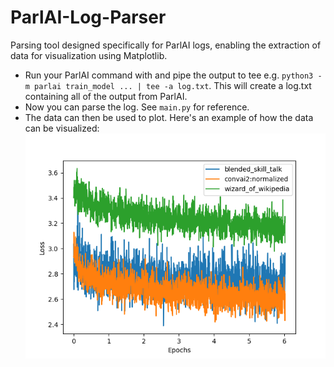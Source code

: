 # ParlAI-Log-Parser
Parsing tool designed specifically for ParlAI logs, enabling the extraction of data for visualization using Matplotlib.

- Run your ParlAI command with and pipe the output to tee e.g. ```python3 -m parlai train_model ... | tee -a log.txt```. This will create a log.txt containing all of the output from ParlAI.
- Now you can parse the log. See ```main.py``` for reference.
- The data can then be used to plot. Here's an example of how the data can be visualized:
![plot](./plot.png)
